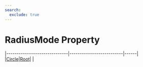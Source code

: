 ```yaml
---
search:
  exclude: true
---
```


<h1 class="heading"><span class="name">RadiusMode Property</span></h1>

|------------------------------|--------------------------|------|
|[Circle](../objects/circle.md)|[Root](../objects/root.md)|&nbsp;|
